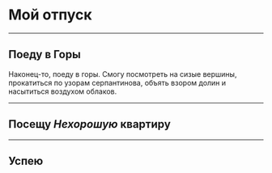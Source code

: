 # Мой отпуск

---

## Поеду в **Горы**
Наконец-то, поеду в горы. Смогу посмотреть на сизые вершины, прокатиться по узорам серпантинова, объять взором долин и насытиться воздухом облаков.

---
## Посещу **_Нехорошую_ квартиру**
---
## Успею